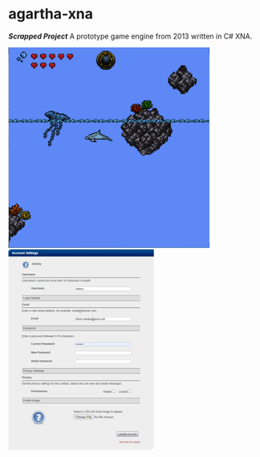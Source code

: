 # agartha-xna
***Scrapped Project*** A prototype game engine from 2013 written in C# XNA.


<img style="height: 400px;" src="https://raw.githubusercontent.com/JohnnyLdeAlba/agartha-xna/main/agartha-xna-variant.png" /> <img style="height: 400px;" src="https://raw.githubusercontent.com/JohnnyLdeAlba/enigmav/master/enigmav-edit.png" />

